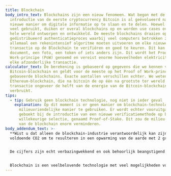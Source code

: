 ```yaml
---
title: Blockchain
body_intro_text: Blockchains zijn een nieuw fenomeen. Wat begon met de
  introductie van de eerste cryptocurrency Bitcoin is al geëvolueerd naar een
  nieuwe manier om digitale informatie op te slaan en te delen. Hoewel nog niet
  veel gebruikt, duiken er overal blockchains op en worden use cases over de
  hele wereld ontworpen en ontwikkeld. De meeste blockchains draaien op een
  gedistribueerd authenticatieproces waarbij veel computers betrokken zijn die
  allemaal een rekenintensief algoritme moeten uitvoeren om elke nieuwe
  transactie op de Blockchain te verifiëren en goed te keuren. Dit kan een
  document, een foto, een token of iets anders zijn. Dit wordt het Proof of
  Work-principe (PoW) genoemd en vereist enorme hoeveelheden elektriciteit voor
  elke afzonderlijke transactie.
calculator_text: De berekening is gebaseerd op gegevens die we kennen van de
  Bitcoin-blockchain en geldt voor de meeste op het Proof of Work-principe
  gebaseerde blockchains. Exacte aantallen verschillen echter. We weten dat de
  Ethereum-blockchain, die na bitcoin de op één na grootste ter wereld is, per
  transactie ongeveer de helft van de energie van de Bitcoin-blockchain
  verbruikt.
tips:
  - tip: Gebruik geen blockchain technologie, nog niet in ieder geval
    explanation: Op dit moment is er geen manier om blockchain-technologie op een
      milieuvriendelijke manier te gebruiken. Er wordt echter vooruitgang
      geboekt bij de introductie van een nieuwe verificatiemethode op basis van
      willekeurige selectie, genaamd Proof-of-Stake. Dit zou de milieu-impact
      van de blockchain enorm verminderen.
body_addendum_text: >-
  **Wist u dat alleen de blockchain-industrie verantwoordelijk kan zijn voor
  voldoende CO2 om te resulteren in een opwarming van de aarde met 2 graden?**


  De cijfers zijn echt verbazingwekkend en ook behoorlijk beangstigend. Als blockchain gebaseerd blijft op het Proof-of-Work-principe, kan dit leiden tot voldoende CO2-uitstoot om in z'n eentje verantwoordelijk te zijn voor stijgende temperaturen. Nu al verbruikt een enkele Non-Fungible Token (NFT) release meer elektriciteit in 10 seconden dan een huis in een jaar. En de twee grootste blockchains op het net, Bitcoin en Ethereum, verbruiken samen meer energie per jaar dan Spanje of Mexico.


  Blockchain is een veelbelovende technologie met veel mogelijkheden voor directe peer-to-peer transacties, maar zolang we geen manieren hebben gevonden om de elektriciteitsbehoefte te verminderen, is de beste en enige ecologisch verantwoorde strategie wachten met instappen.
---
```

